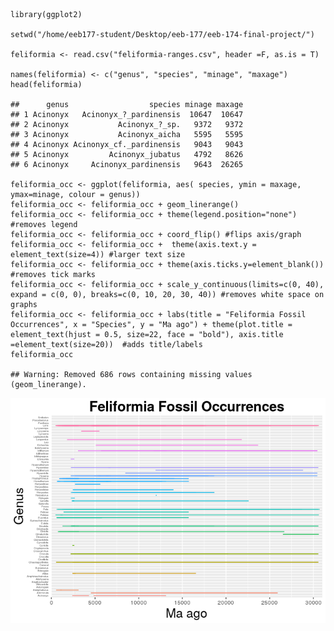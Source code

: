     library(ggplot2)

    setwd("/home/eeb177-student/Desktop/eeb-177/eeb-174-final-project/")

    feliformia <- read.csv("feliformia-ranges.csv", header =F, as.is = T)

    names(feliformia) <- c("genus", "species", "minage", "maxage")
    head(feliformia)

    ##      genus                  species minage maxage
    ## 1 Acinonyx   Acinonyx_?_pardinensis  10647  10647
    ## 2 Acinonyx           Acinonyx_?_sp.   9372   9372
    ## 3 Acinonyx           Acinonyx_aicha   5595   5595
    ## 4 Acinonyx Acinonyx_cf._pardinensis   9043   9043
    ## 5 Acinonyx         Acinonyx_jubatus   4792   8626
    ## 6 Acinonyx     Acinonyx_pardinensis   9643  26265

    feliformia_occ <- ggplot(feliformia, aes( species, ymin = maxage, ymax=minage, colour = genus))
    feliformia_occ <- feliformia_occ + geom_linerange()
    feliformia_occ <- feliformia_occ + theme(legend.position="none") #removes legend
    feliformia_occ <- feliformia_occ + coord_flip() #flips axis/graph
    feliformia_occ <- feliformia_occ +  theme(axis.text.y = element_text(size=4)) #larger text size
    feliformia_occ <- feliformia_occ + theme(axis.ticks.y=element_blank()) #removes tick marks
    feliformia_occ <- feliformia_occ + scale_y_continuous(limits=c(0, 40), expand = c(0, 0), breaks=c(0, 10, 20, 30, 40)) #removes white space on graphs
    feliformia_occ <- feliformia_occ + labs(title = "Feliformia Fossil Occurrences", x = "Species", y = "Ma ago") + theme(plot.title = element_text(hjust = 0.5, size=22, face = "bold"), axis.title =element_text(size=20))  #adds title/labels
    feliformia_occ

    ## Warning: Removed 686 rows containing missing values (geom_linerange).

![](Graph_using_rstudio_files/figure-markdown_strict/unnamed-chunk-2-1.png)
